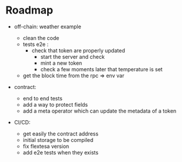 # Roadmap

- off-chain: weather example
    - clean the code
    - tests e2e :
        - check that token are properly updated
            - start the server and check
            - mint a new token
            - check a few moments later that temperature is set
    - get the block time from the rpc => env var

- contract:
    - end to end tests 
    - add a way to protect fields
    - add a meta operator which can update the metadata of a token

- CI/CD:
    - get easily the contract address
    - initial storage to be compiled
    - fix flextesa version
    - add e2e tests when they exists
